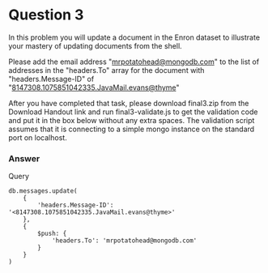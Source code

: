 # Question 3

In this problem you will update a document in the Enron dataset to illustrate your mastery of updating documents from the shell.

Please add the email address "mrpotatohead@mongodb.com" to the list of addresses in the "headers.To" array for the document with "headers.Message-ID" of "<8147308.1075851042335.JavaMail.evans@thyme>"

After you have completed that task, please download final3.zip from the Download Handout link and run final3-validate.js to get the validation code and put it in the box below without any extra spaces. The validation script assumes that it is connecting to a simple mongo instance on the standard port on localhost.

### Answer

Query
````
db.messages.update(
    {
        'headers.Message-ID': '<8147308.1075851042335.JavaMail.evans@thyme>'
    },
    {
        $push: {
            'headers.To': 'mrpotatohead@mongodb.com'
        }
    }
)
````

